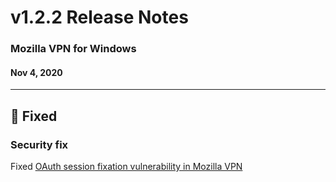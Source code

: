 # v1.2.2 Release Notes

### Mozilla VPN for Windows

#### Nov 4, 2020

---

## :bug: Fixed

### Security fix

Fixed [OAuth session fixation vulnerability in Mozilla VPN](https://www.mozilla.org/en-US/security/advisories/mfsa2020-48/)
